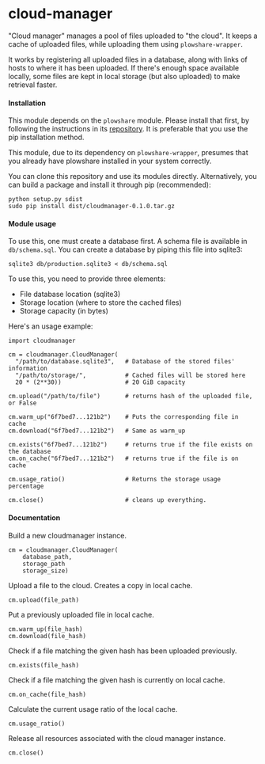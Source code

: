 cloud-manager
=============

"Cloud manager" manages a pool of files uploaded to "the cloud".  It keeps a
cache of uploaded files, while uploading them using `plowshare-wrapper`.

It works by registering all uploaded files in a database, along with links of
hosts to where it has been uploaded. If there's enough space available locally,
some files are kept in local storage (but also uploaded) to make retrieval
faster.


#### Installation

This module depends on the `plowshare` module. Please install that first, by
following the instructions in its
[repository](https://github.com/super3/plowshare-wrapper). It is preferable
that you use the pip installation method.

This module, due to its dependency on `plowshare-wrapper`, presumes
that you already have plowshare installed in your system correctly.

You can clone this repository and use its modules directly. Alternatively,
you can build a package and install it through pip (recommended):

    python setup.py sdist
    sudo pip install dist/cloudmanager-0.1.0.tar.gz


#### Module usage

To use this, one must create a database first. A schema file is available in
`db/schema.sql`. You can create a database by piping this file into sqlite3:

    sqlite3 db/production.sqlite3 < db/schema.sql


To use this, you need to provide three elements:

- File database location (sqlite3)
- Storage location (where to store the cached files)
- Storage capacity (in bytes)


Here's an usage example:

    import cloudmanager

    cm = cloudmanager.CloudManager(
      "/path/to/database.sqlite3",   # Database of the stored files' information
      "/path/to/storage/",           # Cached files will be stored here
      20 * (2**30))                  # 20 GiB capacity

    cm.upload("/path/to/file")       # returns hash of the uploaded file, or False

    cm.warm_up("6f7bed7...121b2")    # Puts the corresponding file in cache
    cm.download("6f7bed7...121b2")   # Same as warm_up

    cm.exists("6f7bed7...121b2")     # returns true if the file exists on the database
    cm.on_cache("6f7bed7...121b2")   # returns true if the file is on cache

    cm.usage_ratio()                 # Returns the storage usage percentage

    cm.close()                       # cleans up everything.


#### Documentation


Build a new cloudmanager instance.

    cm = cloudmanager.CloudManager(
        database_path,
        storage_path
        storage_size)


Upload a file to the cloud. Creates a copy in local cache.

    cm.upload(file_path)


Put a previously uploaded file in local cache.

    cm.warm_up(file_hash)
    cm.download(file_hash)

Check if a file matching the given hash has been uploaded previously.

    cm.exists(file_hash)


Check if a file matching the given hash is currently on local cache.

    cm.on_cache(file_hash)


Calculate the current usage ratio of the local cache.

    cm.usage_ratio()


Release all resources associated with the cloud manager instance.

    cm.close()

